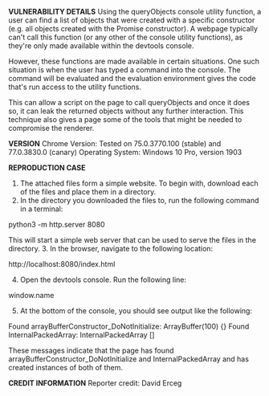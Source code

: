 <b>VULNERABILITY DETAILS</b>
Using the queryObjects console utility function, a user can find a list of objects that were created with a specific constructor (e.g. all objects created with the Promise constructor). A webpage typically can't call this function (or any other of the console utility functions), as they're only made available within the devtools console.

However, these functions are made available in certain situations. One such situation is when the user has typed a command into the console. The command will be evaluated and the evaluation environment gives the code that's run access to the utility functions.

This can allow a script on the page to call queryObjects and once it does so, it can leak the returned objects without any further interaction. This technique also gives a page some of the tools that might be needed to compromise the renderer.

<b>VERSION</b>
Chrome Version: Tested on 75.0.3770.100 (stable) and 77.0.3830.0 (canary)
Operating System: Windows 10 Pro, version 1903

<b>REPRODUCTION CASE</b>
1. The attached files form a simple website. To begin with, download each of the files and place them in a directory.
2. In the directory you downloaded the files to, run the following command in a terminal:

python3 -m http.server 8080

This will start a simple web server that can be used to serve the files in the directory.
3. In the browser, navigate to the following location:

http://localhost:8080/index.html

4. Open the devtools console. Run the following line:

window.name

5. At the bottom of the console, you should see output like the following:

Found arrayBufferConstructor_DoNotInitialize:
ArrayBuffer(100) {}
Found InternalPackedArray:
InternalPackedArray []

These messages indicate that the page has found arrayBufferConstructor_DoNotInitialize and InternalPackedArray and has created instances of both of them.

<b>CREDIT INFORMATION</b>
Reporter credit: David Erceg